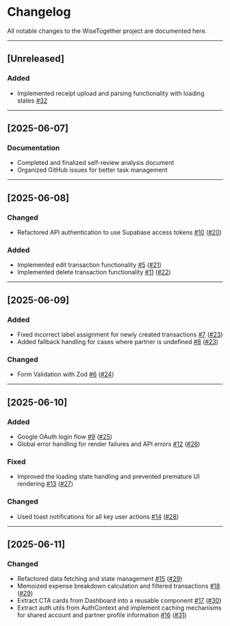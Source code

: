 # Changelog

All notable changes to the WiseTogether project are documented here.

---

## [Unreleased]

### Added
- Implemented receipt upload and parsing functionality with loading states [#32](https://github.com/WiseTogether/wisetogether-web/issues/32)

---

## [2025-06-07]

### Documentation
- Completed and finalized self-review analysis document
- Organized GitHub issues for better task management

---

## [2025-06-08]

### Changed
- Refactored API authentication to use Supabase access tokens [#10](https://github.com/WiseTogether/wisetogether-web/issues/10) ([#20](https://github.com/WiseTogether/wisetogether-web/pull/20))

### Added
- Implemented edit transaction functionality [#5](https://github.com/WiseTogether/wisetogether-web/issues/5) ([#21](https://github.com/WiseTogether/wisetogether-web/pull/21))
- Implemented delete transaction functionality [#11](https://github.com/WiseTogether/wisetogether-web/issues/11) ([#22](https://github.com/WiseTogether/wisetogether-web/pull/22))

---

## [2025-06-09]

### Added
- Fixed incorrect label assignment for newly created transactions [#7](https://github.com/WiseTogether/wisetogether-web/issues/7) ([#23](https://github.com/WiseTogether/wisetogether-web/pull/23))
- Added fallback handling for cases where partner is undefined [#8](https://github.com/WiseTogether/wisetogether-web/issues/8) ([#23](https://github.com/WiseTogether/wisetogether-web/pull/23))

### Changed
- Form Validation with Zod [#6](https://github.com/WiseTogether/wisetogether-web/issues/6) ([#24](https://github.com/WiseTogether/wisetogether-web/pull/24))

---

## [2025-06-10]

### Added
- Google OAuth login flow [#9](https://github.com/WiseTogether/wisetogether-web/issues/9) ([#25](https://github.com/WiseTogether/wisetogether-web/pull/25))
- Global error handling for render failures and API errors [#12](https://github.com/WiseTogether/wisetogether-web/issues/12) ([#26](https://github.com/WiseTogether/wisetogether-web/pull/26))

### Fixed
- Improved the loading state handling and prevented premature UI rendering [#13](https://github.com/WiseTogether/wisetogether-web/issues/13) ([#27](https://github.com/WiseTogether/wisetogether-web/pull/27))

### Changed
- Used toast notifications for all key user actions [#14](https://github.com/WiseTogether/wisetogether-web/issues/14) ([#28](https://github.com/WiseTogether/wisetogether-web/pull/28))

---

## [2025-06-11]

### Changed
- Refactored data fetching and state management [#15](https://github.com/WiseTogether/wisetogether-web/issues/15) ([#29](https://github.com/WiseTogether/wisetogether-web/pull/29))
- Memoized expense breakdown calculation and filtered transactions [#18](https://github.com/WiseTogether/wisetogether-web/issues/18) ([#29](https://github.com/WiseTogether/wisetogether-web/pull/29))
- Extract CTA cards from Dashboard into a reusable component [#17](https://github.com/WiseTogether/wisetogether-web/issues/17) ([#30](https://github.com/WiseTogether/wisetogether-web/pull/30))
- Extract auth utils from AuthContext and implement caching mechanisms for shared account and partner profile information [#16](https://github.com/WiseTogether/wisetogether-web/issues/16) ([#31](https://github.com/WiseTogether/wisetogether-web/pull/31))
